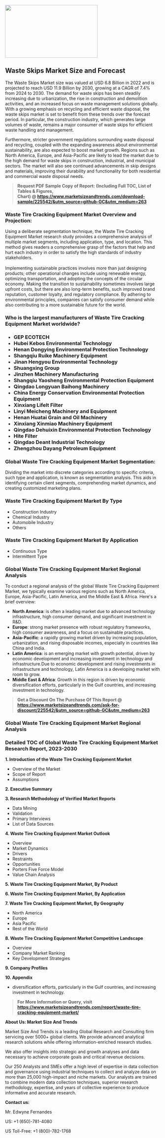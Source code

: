 <p><img class="alignnone size-medium wp-image-20088" src="https://ffe5etoiles.com/wp-content/uploads/2024/12/MST1-300x171.png" alt="" width="300" height="171" /></p><h2>Waste Skips Market Size and Forecast</h2><p>The Waste Skips Market size was valued at USD 6.8 Billion in 2022 and is projected to reach USD 11.9 Billion by 2030, growing at a CAGR of 7.4% from 2024 to 2030. The demand for waste skips has been steadily increasing due to urbanization, the rise in construction and demolition activities, and an increased focus on waste management solutions globally. With a growing emphasis on recycling and efficient waste disposal, the waste skips market is set to benefit from these trends over the forecast period. In particular, the construction industry, which generates large volumes of waste, remains a major consumer of waste skips for efficient waste handling and management.</p><p>Furthermore, stricter government regulations surrounding waste disposal and recycling, coupled with the expanding awareness about environmental sustainability, are also expected to boost market growth. Regions such as North America, Europe, and Asia-Pacific are likely to lead the market due to the high demand for waste skips in construction, industrial, and municipal sectors. The market will also see continued advancements in skip designs and materials, improving their durability and functionality for both residential and commercial waste disposal needs.</p></p><blockquote id="" class=""><strong>Request PDF Sample Copy of Report: (Including Full TOC, List of Tables &amp; Figures, Chart)&nbsp;@&nbsp;<strong><a href="https://www.marketsizeandtrends.com/download-sample/225542/&utm_source=github-GC&utm_medium=263" target="_blank">https://www.marketsizeandtrends.com/download-sample/225542/&utm_source=github-GC&utm_medium=263</a></strong></strong></blockquote><h3 id="" class="">Waste Tire Cracking Equipment Market&nbsp;Overview and Projection:</h3><p id="" class="">Using a deliberate segmentation technique, the Waste Tire Cracking Equipment Market research study provides a comprehensive analysis of multiple market segments, including application, type, and location. This method gives readers a comprehensive grasp of the factors that help and hurt each industry in order to satisfy the high standards of industry stakeholders. <br /> <br />Implementing sustainable practices involves more than just designing products; other operational changes include using renewable energy, optimizing transportation, and adopting the concepts of the circular economy. Making the transition to sustainability sometimes involves large upfront costs, but there are also long-term benefits, such improved brand reputation, customer loyalty, and regulatory compliance. By adhering to environmental principles, companies can satisfy consumer demand while also contributing to a more sustainable future for the world.</p><h3 id="" class="">Who is the largest manufacturers of&nbsp;Waste Tire Cracking Equipment Market worldwide?</h3><h3 class=""><p><ul><li>GEP ECOTECH </li><li> Hubei Kebos Environmental Technology </li><li> Henan Dongying Environmental Protection Technology </li><li> Shangqiu Ruike Machinery Equipment </li><li> Jinan Hengyou Environmental Technology </li><li> Shuangxing Group </li><li> Jinzhen Machinery Manufacturing </li><li> Shangqiu Yaosheng Environmental Protection Equipment </li><li> Qingdao Longyuan Baihong Machinery </li><li> China Energy Conservation Environmental Protection Equipment </li><li> Xinxiang Lifelt Filter </li><li> Linyi Meicheng Machinery and Equipment </li><li> Henan Huatai Grain and Oil Machinery </li><li> Xinxiang Xinmiao Machinery Equipment </li><li> Qingdao Dehuixin Environmental Protection Technology </li><li> Hite Filter </li><li> Qingdao Deant Industrial Technology </li><li> Zhengzhou Dayang Petroleum Equipment</li></ul></p></h3><h3 id="" class="">Global&nbsp;Waste Tire Cracking Equipment Market Segmentation:</h3><p id="" class="">Dividing the market into discrete categories according to specific criteria, such type and application, is known as segmentation analysis. This aids in identifying certain client segments, comprehending market dynamics, and creating customized marketing plans.</p><h3 id="" class="">Waste Tire Cracking Equipment Market&nbsp;By Type</h3><p><p><ul><li>Construction Industry</li><li> Chemical Industry</li><li> Automobile Industry</li><li> Others</p></li></ul></p></p><h3 id="" class="">Waste Tire Cracking Equipment Market&nbsp;By Application</h3><p class=""><p><ul><li>Continuous Type</li><li> Intermittent Type</li></ul></p></p><h3 id="" class="">Global Waste Tire Cracking Equipment Market Regional Analysis</h3><p id="" class="">To conduct a regional analysis of the global Waste Tire Cracking Equipment Market, we typically examine various regions such as North America, Europe, Asia-Pacific, Latin America, and the Middle East &amp; Africa. Here's a brief overview:</p><ul><li><strong>North America</strong>: is often a leading market due to advanced technology infrastructure, high consumer demand, and significant investment in R&amp;D.</li><li><strong>Europe</strong>: strong market presence with robust regulatory frameworks, high consumer awareness, and a focus on sustainable practices.</li><li><strong>Asia-Pacific</strong>: a rapidly growing market driven by increasing population, urbanization, and rising disposable incomes, especially in countries like China and India.</li><li><strong>Latin America</strong>: is an emerging market with growth potential, driven by economic development and increasing investment in technology and infrastructure.Due to economic development and rising investments in infrastructure and technology, Latin America is a developing market with room to grow.</li><li><strong>Middle East &amp; Africa</strong>: Growth in this region is driven by economic diversification efforts, particularly in the Gulf countries, and increasing investment in technology.</li></ul><blockquote id="" class=""><strong>Get a Discount On The Purchase Of This Report @ <strong><a href="https://www.marketsizeandtrends.com/ask-for-discount/225542/&utm_source=github-GC&utm_medium=263" target="_blank">https://www.marketsizeandtrends.com/ask-for-discount/225542/&utm_source=github-GC&utm_medium=263</a></strong></strong></blockquote><h3 id="" class="">Global Waste Tire Cracking Equipment Market Regional Analysis</h3><h3 id="" class="">Detailed TOC of Global Waste Tire Cracking Equipment Market Research Report, 2023-2030</h3><p id="" class=""><strong>1. Introduction of the Waste Tire Cracking Equipment Market</strong></p><ul><li>Overview of the Market</li><li>Scope of Report</li><li>Assumptions</li></ul><p id="" class=""><strong>2. Executive Summary</strong></p><p id="" class=""><strong>3. Research Methodology of Verified Market Reports</strong></p><ul><li>Data Mining</li><li>Validation</li><li>Primary Interviews</li><li>List of Data Sources</li></ul><p id="" class=""><strong>4. Waste Tire Cracking Equipment Market Outlook</strong></p><ul><li>Overview</li><li>Market Dynamics</li><li>Drivers</li><li>Restraints</li><li>Opportunities</li><li>Porters Five Force Model</li><li>Value Chain Analysis</li></ul><p id="" class=""><strong>5. Waste Tire Cracking Equipment Market, By Product</strong></p><p id="" class=""><strong>6. Waste Tire Cracking Equipment Market, By Application</strong></p><p id="" class=""><strong>7. Waste Tire Cracking Equipment Market, By Geography</strong></p><ul><li>North America</li><li>Europe</li><li>Asia Pacific</li><li>Rest of the World</li></ul><p id="" class=""><strong>8. Waste Tire Cracking Equipment Market Competitive Landscape</strong></p><ul><li>Overview</li><li>Company Market Ranking</li><li>Key Development Strategies</li></ul><p id="" class=""><strong>9. Company Profiles</strong></p><p id="" class=""><strong>10. Appendix</strong></p><ul><li>diversification efforts, particularly in the Gulf countries, and increasing investment in technology.</li></ul><blockquote id="" class=""><strong>For More Information or Query, visit <strong><strong><a href="https://www.marketsizeandtrends.com/report/waste-tire-cracking-equipment-market/" target="_blank">https://www.marketsizeandtrends.com/report/waste-tire-cracking-equipment-market/</a></strong></strong></strong></blockquote><p id="" class=""><strong>About Us: Market Size And Trends</strong></p><p id="" class="">Market Size And Trends is a leading Global Research and Consulting firm servicing over 5000+ global clients. We provide advanced analytical research solutions while offering information-enriched research studies.</p><p id="" class="">We also offer insights into strategic and growth analyses and data necessary to achieve corporate goals and critical revenue decisions.</p><p id="" class="">Our 250 Analysts and SMEs offer a high level of expertise in data collection and governance using industrial techniques to collect and analyze data on more than 25,000 high-impact and niche markets. Our analysts are trained to combine modern data collection techniques, superior research methodology, expertise, and years of collective experience to produce informative and accurate research.</p><p id="" class=""><strong>Contact us:</strong></p><p id="" class="">Mr. Edwyne Fernandes</p><p id="" class="">US: +1 (650)-781-4080</p><p id="" class="">US Toll-Free: +1 (800)-782-1768</p>
